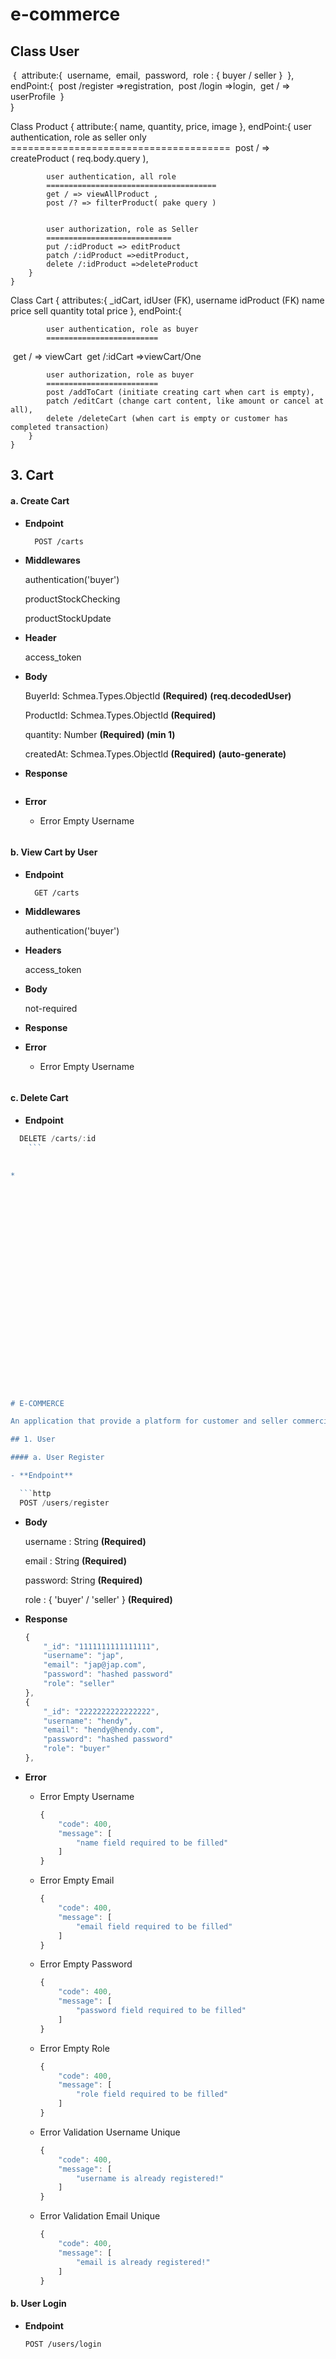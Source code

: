 # e-commerce
## Class User

​    {
​        attribute:{
​            username,
​            email,
​            password,
​            role : { buyer / seller }
​        },
​        endPoint:{
​            post /register =>registration,
​            post /login =>login,
​            get / => userProfile
​        }   
​    }

Class Product
    {
        attribute:{
            name,
            quantity,
            price,
            image
        },
        endPoint:{
            user authentication, role as seller only
            ======================================
​            post / => createProduct ( req.body.query ),

            user authentication, all role
            ======================================
            get / => viewAllProduct ,
            post /? => filterProduct( pake query )


            user authorization, role as Seller
            ============================
            put /:idProduct => editProduct
            patch /:idProduct =>editProduct,
            delete /:idProduct =>deleteProduct
        }
    }

Class Cart
    {
        attributes:{
            _idCart,
            idUser (FK),
                username
            idProduct (FK)
                name
                price
                sell quantity
                total price
        },
        endPoint:{

            user authentication, role as buyer
            =========================
​            get / => viewCart 
​            get /:idCart =>viewCart/One

            user authorization, role as buyer
            =========================
            post /addToCart (initiate creating cart when cart is empty),
            patch /editCart (change cart content, like amount or cancel at all),
            delete /deleteCart (when cart is empty or customer has completed transaction)
        }
    }







## 3. Cart

#### a. Create Cart

- **Endpoint**

  ```http
  	POST /carts
  ```

- **Middlewares**

  authentication('buyer')

  productStockChecking

  productStockUpdate

- **Header**

  access_token

- **Body**

  BuyerId: Schmea.Types.ObjectId **(Required)** **(req.decodedUser)**

  ProductId: Schmea.Types.ObjectId **(Required)**

  quantity: Number **(Required) (min 1)**

  createdAt: Schmea.Types.ObjectId **(Required)** **(auto-generate)**

- **Response**

  ```javascript
  
  ```
  
- **Error**

  - Error Empty Username

    ```javascript
    
    ```

 

#### b. View Cart by User

- **Endpoint**

  ```http
  	GET /carts
  ```

- **Middlewares**

  authentication('buyer')

- **Headers**

  access_token

- **Body**

  not-required

- **Response**

- **Error**

  - Error Empty Username

    ```javascript
    
    ```

#### c. Delete Cart

- **Endpoint**
```javascript
  DELETE /carts/:id	  
    ```
  

* 

























# E-COMMERCE

An application that provide a platform for customer and seller commercial transaction

## 1. User

#### a. User Register

- **Endpoint**

  ```http
  POST /users/register
  ```

- **Body**

  username : String **(Required)**

  email : String **(Required)**

  password: String **(Required)**

  role : { 'buyer' / 'seller' } **(Required)**

- **Response**

  ```javascript
  {
      "_id": "1111111111111111",
      "username": "jap",
      "email": "jap@jap.com",
      "password": "hashed password"
      "role": "seller"
  },
  {
      "_id": "2222222222222222",
      "username": "hendy",
      "email": "hendy@hendy.com",
      "password": "hashed password"
      "role": "buyer"
  },  
  ```

- **Error**

  - Error Empty Username

    ```javascript
    {
        "code": 400,
        "message": [
            "name field required to be filled"
        ]
    }
    ```

  - Error Empty Email

    ```javascript
    {
        "code": 400,
        "message": [
            "email field required to be filled"
        ]
    }
    ```

  - Error Empty Password

    ```javascript
    {
        "code": 400,
        "message": [
            "password field required to be filled"
        ]
    }
    ```

  - Error Empty Role

    ```javascript
    {
        "code": 400,
        "message": [
            "role field required to be filled"
        ]
    }
    ```

  - Error Validation Username Unique

    ```javascript
    {
        "code": 400,
        "message": [
            "username is already registered!"
        ]
    }
    ```

  - Error Validation Email Unique

    ```javascript
    {
        "code": 400,
        "message": [
            "email is already registered!"
        ]
    }
    ```



#### b. User Login

- **Endpoint**

  ```http
  POST /users/login
  ```


